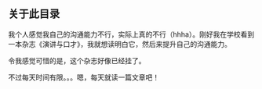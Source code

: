 ## 关于此目录

我个人感觉我自己的沟通能力不行，实际上真的不行（hhha）。刚好我在学校看到一本杂志《演讲与口才》，我就想读明白它，然后来提升自己的沟通能力。

令我感觉可惜的是，这个杂志好像已经挂了。

不过每天时间有限。。。嗯，每天就读一篇文章吧！